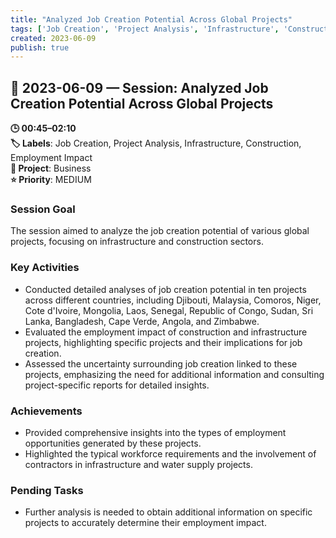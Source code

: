 ```yaml
---
title: "Analyzed Job Creation Potential Across Global Projects"
tags: ['Job Creation', 'Project Analysis', 'Infrastructure', 'Construction', 'Employment Impact']
created: 2023-06-09
publish: true
---
```


## 📅 2023-06-09 — Session: Analyzed Job Creation Potential Across Global Projects

**🕒 00:45–02:10**  
**🏷️ Labels**: Job Creation, Project Analysis, Infrastructure, Construction, Employment Impact  
**📂 Project**: Business  
**⭐ Priority**: MEDIUM  


### Session Goal
The session aimed to analyze the job creation potential of various global projects, focusing on infrastructure and construction sectors.

### Key Activities
- Conducted detailed analyses of job creation potential in ten projects across different countries, including Djibouti, Malaysia, Comoros, Niger, Cote d'Ivoire, Mongolia, Laos, Senegal, Republic of Congo, Sudan, Sri Lanka, Bangladesh, Cape Verde, Angola, and Zimbabwe.
- Evaluated the employment impact of construction and infrastructure projects, highlighting specific projects and their implications for job creation.
- Assessed the uncertainty surrounding job creation linked to these projects, emphasizing the need for additional information and consulting project-specific reports for detailed insights.

### Achievements
- Provided comprehensive insights into the types of employment opportunities generated by these projects.
- Highlighted the typical workforce requirements and the involvement of contractors in infrastructure and water supply projects.

### Pending Tasks
- Further analysis is needed to obtain additional information on specific projects to accurately determine their employment impact.
